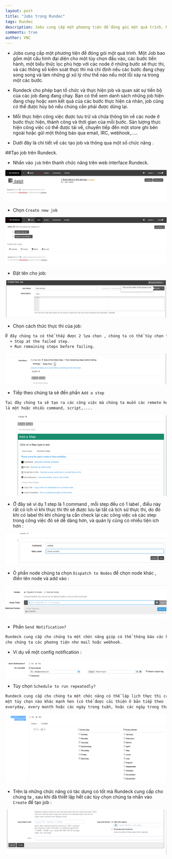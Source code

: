 ```yaml
---
layout: post
title: "Jobs trong Rundec"
tags: Rundec
description: Jobs cung cấp một phương tiện để đóng gói một quá trình. Một Job bao gồm một cấu hình đại diện cho một tùy chọn đầu vào
comments: true
author: VNC
---
```


- Jobs cung cấp một phương tiện để đóng gói một quá trình. Một Job bao gồm một cấu hình đại diện cho một tùy chọn đầu vào, 
các bước tiến hành, một biểu thức lọc phù hợp với các node ở những bước sẽ thực thi, và các thông số 
kiểm soát thực thi mà chỉ định nếu các bước đang chạy song song và làm những gì xử lý như thế nào nếu một lỗi xảy ra trong một các bước.

- Rundeck cho phép bạn tổ chức và thực hiện job và quan sát sự tiến bộ của các job đang đang chạy. Bạn có thể xem danh 
sách những job hiện đang chạy hoặc xem kết quả của các bước thực hiện cá nhân, job cũng có thể được hủy bỏ nếu chúng cần phải được dừng lại.

- Mỗi thực hiện công việc được lưu trữ và chứa thông tin về các node ở bước thực hiện, thành công và thời gian của mỗi bước. 
Sản lượng thực hiện công việc có thể được tải về, chuyển tiếp đến một store ghi bên ngoài hoặc gửi một thông báo qua email, IRC, webhook,.....

- Dưới đây là chi tiết về các tạo job và thông qua một số chức năng .

##Tạo job trên Rundeck.

- Nhấn vào `job` trên thanh chức năng trên web interface Rundeck.

![scr1](/images/Screenshot_1.png)

- Chọn `Create new job`

![scr2](/images/Screenshot_2.png)

- Đặt tên cho job:

![scr3](/images/Screenshot_3.png)

- Chọn cách thức thực thi của job:

```sh
Ở đây chúng ta có thể thấy được 2 lựa chọn , chúng ta có thể tùy chọn tùy theo mục đích sử dụng :
  + Stop at the failed step.
  + Run remaining steps before failing.
```

![scr4](/images/Screenshot_4.png)

- Tiếp theo chúng ta sẽ đến phần `Add a step`

```sh
Tại đây chúng ta sẽ tạo ra các công việc mà chúng ta muốn các remote host phải thực hiện , chúng ta có thể lựa chọn các step đó 
là một hoặc nhiều command, script,....
```

![scr5](/images/Screenshot_5.png)

- Ở đây sẽ ví dụ 1 step là 1 command , mỗi step đều có 1 label , điều này rất có ích vì khi thực thi thì sẽ được lưu lại tất cả lịch sử thực thi, 
do đó khi có label thì khi chúng ta cần check lại các công việc và các step trong công việc đó sẽ dễ dàng hơn, và quản lý cũng có nhiều tiện ích hơn :

![scr6](/images/Screenshot_6.png)

- Ỏ phần node chúng ta chọn `Dispatch to Nodes` để chọn node khác , điền tên node và add vào :

![scr7](/images/Screenshot_7.png)

- Phần `Send Notification?`

```sh
Rundeck cung cấp cho chúng ta một chức năng giúp có thể thông báo các hoạt động của các node đang được quản lý bởi Rundeck web interface, Rundeck cung cấp 
cho chúng ta các phương tiện như mail hoặc webhook.
```

- Ví dụ về một config notification :

![scr8](/images/Screenshot_8.png)

- Tùy chọn `Schedule to run repeatedly? `

```sh
Rundeck cung cấp cho chúng ta một chức năng có thể lập lịch thực thi các công việc, điều hạn chế ở đây là chúng ta không thể chỉ định một ngày trong năm hay bất cứ 
một tùy chọn nào khác mạnh hơn (có thể được cải thiện ở bản tiếp theo - đã có task nâng cấp về scheduler tại trello của nhóm). Thời điểm hiện tại chúng ta chỉ có thể thiết lập 
everyday, every month hoặc các ngày trong tuần, hoặc các ngày trong tháng, sau mỗi tháng chúng ta lại phải thiết lập lại - đây là một điểm khá bất tiện.
```

![scr9](/images/Screenshot_9.png)

- Trên là những chức năng có tác dụng có tốt mà Rundeck cung cấp cho chúng ta , sau khi đã thiết lập hết các tùy chọn chúng ta nhấn vào `Create` để tạo job :

![scr10](/images/Screenshot_10.png)


